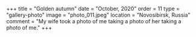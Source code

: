 +++
title = "Golden autumn"
date = "October, 2020"
order = 11
type = "gallery-photo"
image = "photo_011.jpeg"
location = "Novosibirsk, Russia"
comment = "My wife took a photo of me taking a photo of her taking a photo of me."
+++

